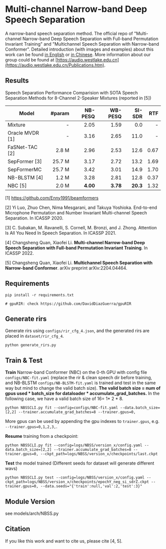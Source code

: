# Multi-channel Narrow-band Deep Speech Separation

A narrow-band speech separation method.
The official repo of "Multi-channel Narrow-band Deep Speech Separation with Full-band Permutation Invariant Training" and "Multichannel Speech Separation with Narrow-band Conformer".
Detailed introduction (with images and examples) about this work can be found [in English](https://quancs.github.io/blog/nbss/) or [in Chinese](https://quancs.github.io/zh-cn/blog/nbss/).
More information about our group could be found at [https://audio.westlake.edu.cn](https://audio.westlake.edu.cn/Publications.htm).


## Results

Speech Separation Performance Comparision with SOTA Speech Separation Methods for 8-Channel 2-Speaker Mixtures (reported in [5])

Model			| #param	| NB-PESQ 	| WB-PESQ 	| SI-SDR	| RTF
------			|------:	|------:	|------:	|------:	|------:
Mixture 		| - 		| 2.05 		| 1.59 		| 0.0		| -
Oracle MVDR [1] | - 		| 3.16	 	| 2.65 		| 11.0		| -
FaSNet-TAC [2] 	| 2.8 M 	| 2.96 		| 2.53 		| 12.6		| 0.67
SepFormer [3]	| 25.7 M	| 3.17		| 2.72		| 13.2		| 1.69
SepFormerMC		| 25.7 M	| 3.42		| 3.01		| 14.9		| 1.70
NB-BLSTM [4] 	| 1.2 M		| 3.28 		| 2.81	 	| 12.8		| 0.37
NBC [5]			| 2.0 M		| **4.00**	| **3.78**	| **20.3**	| 1.32

[1] https://github.com/Enny1991/beamformers

[2] Yi Luo, Zhuo Chen, Nima Mesgarani, and Takuya Yoshioka. End-to-end Microphone Permutation and Number Invariant Multi-channel Speech Separation. In ICASSP 2020.

[3] C. Subakan, M. Ravanelli, S. Cornell, M. Bronzi, and J. Zhong. Attention Is All You Need In Speech Separation. In ICASSP 2021.

[4] Changsheng Quan, Xiaofei Li. **Multi-channel Narrow-band Deep Speech Separation with Full-band Permutation Invariant Training**. In ICASSP 2022.

[5] Changsheng Quan, Xiaofei Li. **Multichannel Speech Separation with Narrow-band Conformer**. arXiv preprint arXiv:2204.04464.


## Requirements
```
pip install -r requirements.txt

# gpuRIR: check https://github.com/DavidDiazGuerra/gpuRIR
```

## Generate rirs
Generate rirs using `configs/rir_cfg_4.json`, and the generated rirs are placed in `dataset/rir_cfg_4`.
```
python generate_rirs.py
```

## Train & Test
**Train** Narrow-band Conformer (NBC) on the 0-th GPU with config file `configs/NBC-fit.yaml` (replace the rir & clean speech dir before training, and NB-BLSTM `configs/NB-BLSTM-fit.yaml` is trained and test in the same way but mind to change the valid batch size). **The valid batch size = num of gpus used * batch_size for dataloader * accumulate_grad_batches.** In the following case, we have a valid batch size of 16= 1* 2 * 8.
```
python NBSSCLI.py fit --config=configs/NBC-fit.yaml --data.batch_size=[2,2] --trainer.accumulate_grad_batches=8 --trainer.gpus=0,
```
More gpus can be used by appending the gpu indexes to `trainer.gpus`, e.g. `--trainer.gpus=0,1,2,3,`.


**Resume** training from a checkpoint:
```
python NBSSCLI.py fit --config=logs/NBSS/version_x/config.yaml --data.batch_size=[2,2] --trainer.accumulate_grad_batches=8 --trainer.gpus=0, --ckpt_path=logs/NBSS/version_x/checkpoints/last.ckpt
```

**Test** the model trained (Different seeds for dataset will generate different wavs)
```
python NBSSCLI.py test --config=logs/NBSS/version_x/config.yaml --ckpt_path=logs/NBSS/version_x/checkpoints/epochY_neg_si_sdrZ.ckpt --trainer.gpus=0, --data.seeds="{'train':null,'val':2,'test':3}"
```


## Module Version
see models/arch/NBSS.py

## Citation
If you like this work and want to cite us, please cite [4, 5].
